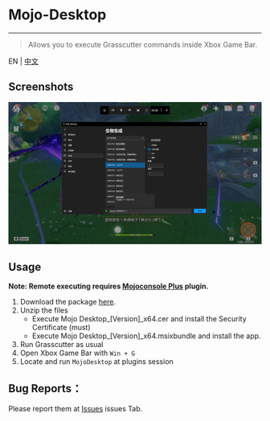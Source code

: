 # Mojo-Desktop


-----

> Allows you to execute Grasscutter commands inside Xbox Game Bar.


EN | [中文](./README.md)

## Screenshots

![](Images/preview.jpg)

## Usage


**Note: Remote executing requires [Mojoconsole Plus](https://github.com/gc-mojoconsole/gc-mojoconsole-backend) plugin.**

1. Download the package [here](https://github.com/gc-mojoconsole/gc-mojoconsole-backend/releases/tag/latest).
2. Unzip the files
   + Execute Mojo Desktop_[Version]_x64.cer and install the Security Certificate (must)
   + Execute Mojo Desktop_[Version]_x64.msixbundle and install the app.
3. Run Grasscutter as usual
4. Open Xbox Game Bar with `Win + G`
5. Locate and run `MojoDesktop` at plugins session


## Bug Reports：

Please report them at [Issues](https://github.com/gc-toolkit/Mojo-Desktop/issues) issues Tab.
